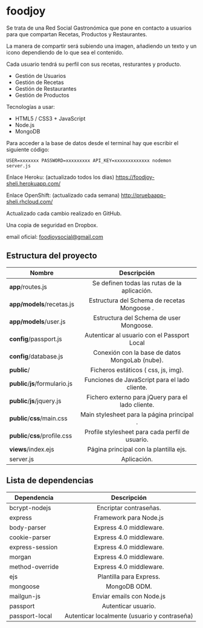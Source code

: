 foodjoy
=======

Se trata de una Red Social Gastronómica que pone en contacto a usuarios para que compartan Recetas, Productos y Restaurantes.

La manera de compartir será subiendo una imagen, añadiendo un texto y un icono dependiendo de lo que sea el contenido.

Cada usuario tendrá su perfil con sus recetas, resturantes y producto.

- Gestión de Usuarios
- Gestión de Recetas
- Gestión de Restaurantes
- Gestión de Productos

Tecnologías a usar:

- HTML5 / CSS3 + JavaScript
- Node.js
- MongoDB

Para acceder a la base de datos desde el terminal hay que escribir el siguiente código:

	USER=xxxxxxx PASSWORD=xxxxxxxxx API_KEY=xxxxxxxxxxxxx nodemon server.js


Enlace Heroku: (actualizado todos los dias) https://foodjoy-sheli.herokuapp.com/

Enlace OpenShift: (actualizado cada semana) http://pruebaapp-sheli.rhcloud.com/

Actualizado cada cambio realizado en GitHub.

Una copia de seguridad en Dropbox.

email oficial: 
	foodjoysocial@gmail.com

Estructura del proyecto
-----------------------

| Nombre                             | Descripción                                                 |
| ---------------------------------- |:-----------------------------------------------------------:|
| **app**/routes.js                  | Se definen todas las rutas de la aplicación.                |
| **app/models**/recetas.js          | Estructura del Schema de recetas Mongoose .                 |
| **app/models**/user.js             | Estructura del Schema de user Mongoose.                     |
| **config**/passport.js             | Autenticar al usuario con el Passport Local                 |
| **config**/database.js             | Conexión con la base de datos MongoLab (nube).              |
| **public**/                        | Ficheros estáticos ( css, js, img).                         |
| **public**/**js**/formulario.js    | Funciones de JavaScript para el lado cliente.               |
| **public**/**js**/jquery.js        | Fichero externo para jQuery para el lado cliente.           |
| **public**/**css**/main.css        | Main stylesheet para la página principal .                  |
| **public**/**css**/profile.css     | Profile stylesheet para cada perfil de usuario.             |
| **views**/index.ejs                | Página principal con la plantilla ejs.                      |
| server.js                          | Aplicación.                                                 |


Lista de dependencias
----------------

| Dependencia                     |  Descripción  |
| ------------------------------- |:-------------:|
| bcrypt-nodejs                   | Encriptar contraseñas. |
| express                         | Framework para Node.js |
| body-parser                     | Express 4.0 middleware. |
| cookie-parser                   | Express 4.0 middleware. |
| express-session                 | Express 4.0 middleware. |
| morgan                          | Express 4.0 middleware. |
| method-override                 | Express 4.0 middleware. |
| ejs                             | Plantilla para Express. |
| mongoose                        | MongoDB ODM. |
| mailgun-js                      | Enviar emails con Node.js |
| passport                        | Autenticar usuario. |
| passport-local                  | Autenticar localmente (usuario y contraseña) |
